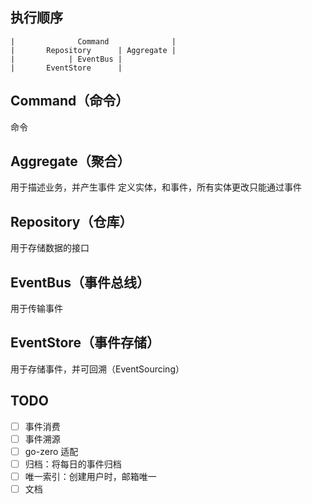 
## 执行顺序

```
|              Command              |
|       Repository      | Aggregate |
|            | EventBus |
|       EventStore      |
```

## Command（命令）

命令

## Aggregate（聚合）

用于描述业务，并产生事件
定义实体，和事件，所有实体更改只能通过事件

## Repository（仓库）

用于存储数据的接口

## EventBus（事件总线）

用于传输事件

## EventStore（事件存储）

用于存储事件，并可回溯（EventSourcing）

## TODO

- [ ] 事件消费
- [ ] 事件溯源
- [ ] go-zero 适配
- [ ] 归档：将每日的事件归档
- [ ] 唯一索引：创建用户时，邮箱唯一
- [ ] 文档
